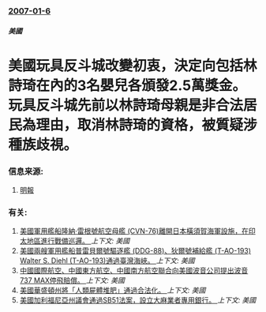 ### [2007-01-6](/news/2007/01/6/index.md)

##### 美國
# 美國玩具反斗城改變初衷，決定向包括林詩琦在內的3名嬰兒各頒發2.5萬獎金。玩具反斗城先前以林詩琦母親是非合法居民為理由，取消林詩琦的資格，被質疑涉種族歧視。




### 信息来源:

1. [明報](https://web.archive.org/web/20070109040624/http://hk.news.yahoo.com/070107/12/1zhwl.html)

### 有关:

1. [美國軍用艦船隆納·雷根號航空母艦 (CVN-76)離開日本橫須賀海軍設施，在印太地區進行戰備巡邏。 ](/news/2019/05/22/美國軍用艦船隆納-雷根號航空母艦-CVN-76-離開日本橫須賀海軍設施-在印太地區進行戰備巡邏.md) _上下文: 美國_
2. [美國兩艘軍用艦船普雷貝爾號驅逐艦 (DDG-88)、狄爾號補給艦 (T-AO-193) Walter S. Diehl (T-AO-193)通過臺灣海峽。 ](/news/2019/05/22/美國兩艘軍用艦船普雷貝爾號驅逐艦-DDG-88-狄爾號補給艦-T-AO-193-Walter-S-Diehl.md) _上下文: 美國_
3. [中國國際航空、中國東方航空、中國南方航空聯合向美國波音公司提出波音737 MAX停飛賠償。 ](/news/2019/05/22/中國國際航空-中國東方航空-中國南方航空聯合向美國波音公司提出波音737-MAX停飛賠償.md) _上下文: 美國_
4. [美國華盛頓州將「人類屍體堆肥」通過合法化。 ](/news/2019/05/19/美國華盛頓州將-人類屍體堆肥-通過合法化.md) _上下文: 美國_
5. [美國加利福尼亞州議會通過SB51法案，設立大麻業者專用銀行。 ](/news/2019/05/19/美國加利福尼亞州議會通過SB51法案-設立大麻業者專用銀行.md) _上下文: 美國_
